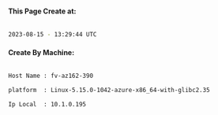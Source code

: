 
   
#### This Page Create at:

```bash

2023-08-15 - 13:29:44 UTC

```

#### Create By Machine:

```bash

Host Name : fv-az162-390

platform  : Linux-5.15.0-1042-azure-x86_64-with-glibc2.35

Ip Local  : 10.1.0.195

```

